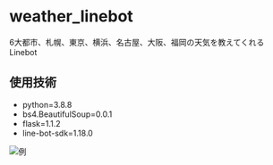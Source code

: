 # weather_linebot

6大都市、札幌、東京、横浜、名古屋、大阪、福岡の天気を教えてくれるLinebot

## 使用技術
- python=3.8.8
- bs4.BeautifulSoup=0.0.1
- flask=1.1.2
- line-bot-sdk=1.18.0

![例](https://imgur.com/vthiFoI)


